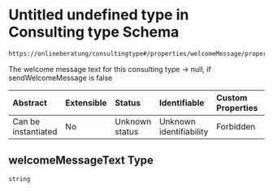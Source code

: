 # Untitled undefined type in Consulting type Schema

```txt
https://onlineberatung/consultingtype#/properties/welcomeMessage/properties/welcomeMessageText
```

The welcome message text for this consulting type -> null, if sendWelcomeMessage is false

| Abstract            | Extensible | Status         | Identifiable            | Custom Properties | Additional Properties | Access Restrictions | Defined In                                                           |
| :------------------ | :--------- | :------------- | :---------------------- | :---------------- | :-------------------- | :------------------ | :------------------------------------------------------------------- |
| Can be instantiated | No         | Unknown status | Unknown identifiability | Forbidden         | Allowed               | none                | [consulting-type.json*](consulting-type.json "open original schema") |

## welcomeMessageText Type

`string`
